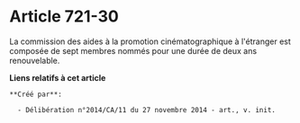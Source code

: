 # Article 721-30

La commission des aides à la promotion cinématographique à l'étranger est composée de sept membres nommés pour une durée de
deux ans renouvelable.

**Liens relatifs à cet article**

	**Créé par**:

	  - Délibération n°2014/CA/11 du 27 novembre 2014 - art., v. init.
